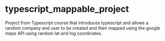 # typescript_mappable_project
Project from Typescript course that introduces typescript and allows a random company and user to be created and then mapped using the google maps API using random lat and lng coordinates. 
